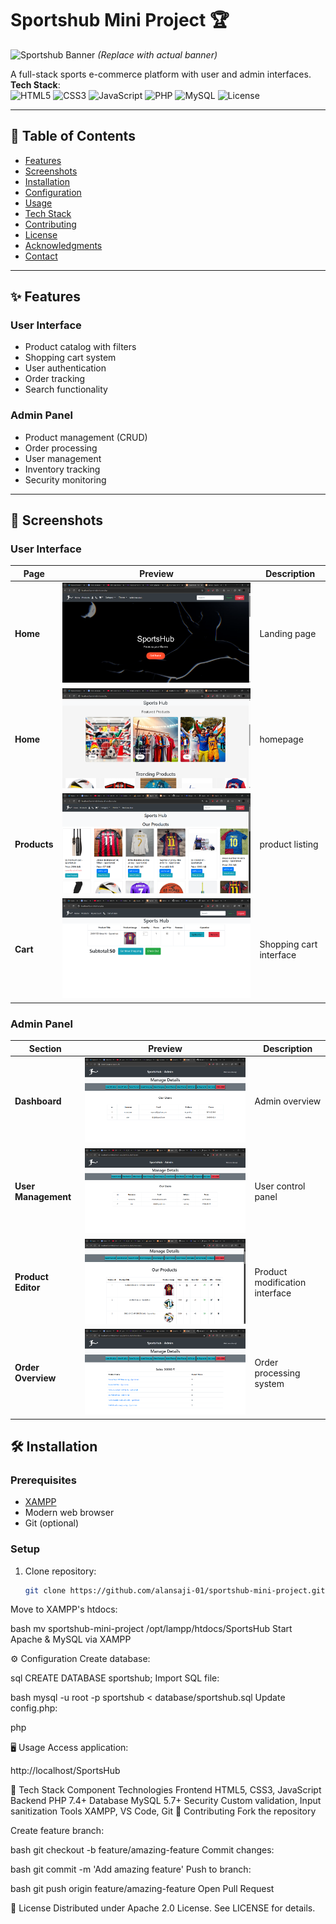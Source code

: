 # Sportshub Mini Project 🏆

![Sportshub Banner](https://via.placeholder.com/1200x400/0D47A1/FFFFFF?text=SportsHub+E-Commerce+Platform) *(Replace with actual banner)*

A full-stack sports e-commerce platform with user and admin interfaces.  
**Tech Stack**:  
![HTML5](https://img.shields.io/badge/HTML5-E34F26?style=flat&logo=html5&logoColor=white)
![CSS3](https://img.shields.io/badge/CSS3-1572B6?style=flat&logo=css3&logoColor=white)
![JavaScript](https://img.shields.io/badge/JavaScript-F7DF1E?style=flat&logo=javascript&logoColor=black)
![PHP](https://img.shields.io/badge/PHP-777BB4?style=flat&logo=php&logoColor=white)
![MySQL](https://img.shields.io/badge/MySQL-4479A1?style=flat&logo=mysql&logoColor=white)
![License](https://img.shields.io/badge/License-Apache_2.0-blue.svg)

---

## 📌 Table of Contents
- [Features](#-features)
- [Screenshots](#-screenshots)
- [Installation](#-installation)
- [Configuration](#-configuration)
- [Usage](#-usage)
- [Tech Stack](#-tech-stack)
- [Contributing](#-contributing)
- [License](#-license)
- [Acknowledgments](#-acknowledgments)
- [Contact](#-contact)

---

## ✨ Features

### User Interface
- Product catalog with filters
- Shopping cart system
- User authentication
- Order tracking
- Search functionality

### Admin Panel
- Product management (CRUD)
- Order processing
- User management
- Inventory tracking
- Security monitoring

---

## 📸 Screenshots

### User Interface
| Page             | Preview                              | Description                     |
|------------------|--------------------------------------|---------------------------------|
| **Home**         | ![Home1](https://github.com/alansaji-01/sportshub-mini-project/blob/277b9780f3946a60fac084e3eba50776ec82927d/home1.png)      | Landing page          |
| **Home**         | ![Home2](https://github.com/alansaji-01/sportshub-mini-project/blob/412dd61bd9febac4e41da92c5e5f15ed563a2b40/home2.png)      | homepage                        |
| **Products**     | ![Products](https://github.com/alansaji-01/sportshub-mini-project/blob/f80ce38b8e6097b3ec79e02988acf941b14fe420/products.png)   | product listing                 |
| **Cart**         | ![Cart](https://github.com/alansaji-01/sportshub-mini-project/blob/d851254130b065103573559649c28c21f06823af/cart.png)       | Shopping cart interface         |

### Admin Panel
| Section               | Preview                              | Description                     |
|-----------------------|--------------------------------------|---------------------------------|
| **Dashboard**         | ![Admin1](https://github.com/alansaji-01/sportshub-mini-project/blob/d9b72ade7af1082375d6797824ac716dea90b51c/admin1.png)    | Admin overview                  |
| **User Management**   | ![Admin2](https://github.com/alansaji-01/sportshub-mini-project/blob/de1fa4caa37128f780b752231a63974e4cb140fb/userlist.png)    | User control panel              |
| **Product Editor**    | ![Admin3](https://github.com/alansaji-01/sportshub-mini-project/blob/06bc4acd2c91d9ed38c7d77d2495ef98e43b9480/admin4.png)    | Product modification interface  |
| **Order Overview**    | ![Admin4](https://github.com/alansaji-01/sportshub-mini-project/blob/44e1657bbf15ee3961157c5c8937fab86488759e/admin2.png)    | Order processing system         |


## 🛠️ Installation

### Prerequisites
- [XAMPP](https://www.apachefriends.org/download.html)
- Modern web browser
- Git (optional)

### Setup
1. Clone repository:
   ```bash
   git clone https://github.com/alansaji-01/sportshub-mini-project.git
Move to XAMPP's htdocs:

bash
mv sportshub-mini-project /opt/lampp/htdocs/SportsHub
Start Apache & MySQL via XAMPP

⚙️ Configuration
Create database:

sql
CREATE DATABASE sportshub;
Import SQL file:

bash
mysql -u root -p sportshub < database/sportshub.sql
Update config.php:

php
<?php
$host = "localhost";
$user = "root";
$password = "";
$database = "sportshub";
?>
🖥️ Usage
Access application:

http://localhost/SportsHub

🔧 Tech Stack
Component	Technologies
Frontend	HTML5, CSS3, JavaScript
Backend	PHP 7.4+
Database	MySQL 5.7+
Security	Custom validation, Input sanitization
Tools	XAMPP, VS Code, Git
🤝 Contributing
Fork the repository

Create feature branch:

bash
git checkout -b feature/amazing-feature
Commit changes:

bash
git commit -m 'Add amazing feature'
Push to branch:

bash
git push origin feature/amazing-feature
Open Pull Request

📜 License
Distributed under Apache 2.0 License. See LICENSE for details.
